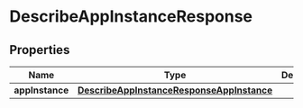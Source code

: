 

# DescribeAppInstanceResponse


## Properties

| Name | Type | Description | Notes |
|------------ | ------------- | ------------- | -------------|
|**appInstance** | [**DescribeAppInstanceResponseAppInstance**](DescribeAppInstanceResponseAppInstance.md) |  |  [optional] |



